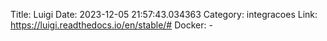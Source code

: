 Title: Luigi
Date: 2023-12-05 21:57:43.034363
Category: integracoes
Link: https://luigi.readthedocs.io/en/stable/#
Docker: -
